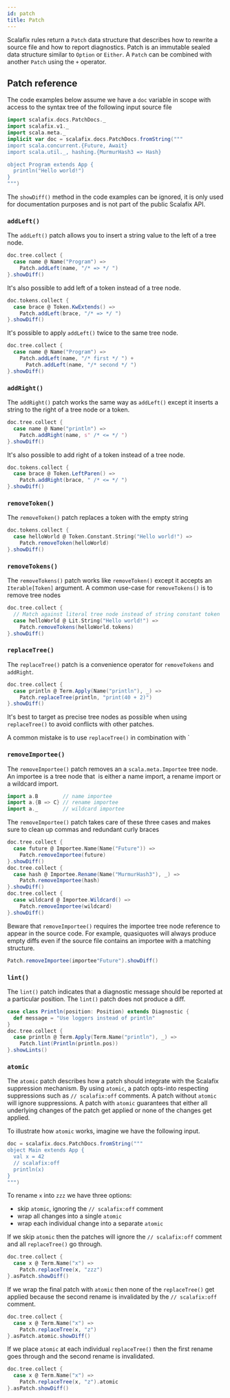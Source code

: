 ```yaml
---
id: patch
title: Patch
---
```


Scalafix rules return a `Patch` data structure that describes how to rewrite a
source file and how to report diagnostics. Patch is an immutable sealed data
structure similar to `Option` or `Either`. A `Patch` can be combined with
another `Patch` using the `+` operator.

## Patch reference

The code examples below assume we have a `doc` variable in scope with access to
the syntax tree of the following input source file

```scala mdoc:passthrough
import scalafix.docs.PatchDocs._
import scalafix.v1._
import scala.meta._
implicit var doc = scalafix.docs.PatchDocs.fromString("""
import scala.concurrent.{Future, Await}
import scala.util._, hashing.{MurmurHash3 => Hash}

object Program extends App {
  println("Hello world!")
}
""")
```

The `showDiff()` method in the code examples can be ignored, it is only used for
documentation purposes and is not part of the public Scalafix API.

### `addLeft()`

The `addLeft()` patch allows you to insert a string value to the left of a tree
node.

```scala mdoc
doc.tree.collect {
  case name @ Name("Program") =>
    Patch.addLeft(name, "/* => */ ")
}.showDiff()
```

It's also possible to add left of a token instead of a tree node.

```scala mdoc
doc.tokens.collect {
  case brace @ Token.KwExtends() =>
    Patch.addLeft(brace, "/* => */ ")
}.showDiff()
```

It's possible to apply `addLeft()` twice to the same tree node.

```scala mdoc
doc.tree.collect {
  case name @ Name("Program") =>
    Patch.addLeft(name, "/* first */ ") +
      Patch.addLeft(name, "/* second */ ")
}.showDiff()
```

### `addRight()`

The `addRight()` patch works the same way as `addLeft()` except it inserts a
string to the right of a tree node or a token.

```scala mdoc
doc.tree.collect {
  case name @ Name("println") =>
    Patch.addRight(name, s" /* <= */ ")
}.showDiff()
```

It's also possible to add right of a token instead of a tree node.

```scala mdoc
doc.tokens.collect {
  case brace @ Token.LeftParen() =>
    Patch.addRight(brace, " /* <= */ ")
}.showDiff()
```

### `removeToken()`

The `removeToken()` patch replaces a token with the empty string

```scala mdoc
doc.tokens.collect {
  case helloWorld @ Token.Constant.String("Hello world!") =>
    Patch.removeToken(helloWorld)
}.showDiff()
```

### `removeTokens()`

The `removeTokens()` patch works like `removeToken()` except it accepts an
`Iterable[Token]` argument. A common use-case for `removeTokens()` is to remove
tree nodes

```scala mdoc
doc.tree.collect {
  // Match against literal tree node instead of string constant token
  case helloWorld @ Lit.String("Hello world!") =>
    Patch.removeTokens(helloWorld.tokens)
}.showDiff()
```

### `replaceTree()`

The `replaceTree()` patch is a convenience operator for `removeTokens` and
`addRight`.

```scala mdoc
doc.tree.collect {
  case println @ Term.Apply(Name("println"), _) =>
    Patch.replaceTree(println, "print(40 + 2)")
}.showDiff()
```

It's best to target as precise tree nodes as possible when using `replaceTree()`
to avoid conflicts with other patches.

A common mistake is to use `replaceTree()` in combination with `

### `removeImportee()`

The `removeImportee()` patch removes an a `scala.meta.Importee` tree node. An
importee is a tree node that  is either a name import, a rename import or a
wildcard import.

```scala
import a.B        // name importee
import a.{B => C} // rename importee
import a._        // wildcard importee
```

The `removeImportee()` patch takes care of these three cases and makes sure to
clean up commas and redundant curly braces

```scala mdoc
doc.tree.collect {
  case future @ Importee.Name(Name("Future")) =>
    Patch.removeImportee(future)
}.showDiff()
doc.tree.collect {
  case hash @ Importee.Rename(Name("MurmurHash3"), _) =>
    Patch.removeImportee(hash)
}.showDiff()
doc.tree.collect {
  case wildcard @ Importee.Wildcard() =>
    Patch.removeImportee(wildcard)
}.showDiff()
```

Beware that `removeImportee()` requires the importee tree node reference to
appear in the source code. For example, quasiquotes will always produce empty
diffs even if the source file contains an importee with a matching structure.

```scala mdoc
Patch.removeImportee(importee"Future").showDiff()
```

### `lint()`

The `lint()` patch indicates that a diagnostic message should be reported at a
particular position. The `lint()` patch does not produce a diff.

```scala mdoc
case class Println(position: Position) extends Diagnostic {
  def message = "Use loggers instead of println"
}
doc.tree.collect {
  case println @ Term.Apply(Term.Name("println"), _) =>
    Patch.lint(Println(println.pos))
}.showLints()
```

### `atomic`

The `atomic` patch describes how a patch should integrate with the Scalafix
suppression mechanism. By using `atomic`, a patch opts-into respecting
suppressions such as `// scalafix:off` comments. A patch without `atomic` will
ignore suppressions. A patch with `atomic` guarantees that either all underlying
changes of the patch get applied or none of the changes get applied.

To illustrate how `atomic` works, imagine we have the following input.

```scala mdoc:passthrough
doc = scalafix.docs.PatchDocs.fromString("""
object Main extends App {
  val x = 42
  // scalafix:off
  println(x)
}
""")
```

To rename `x` into `zzz` we have three options:

- skip `atomic`, ignoring the `// scalafix:off` comment
- wrap all changes into a single `atomic`
- wrap each individual change into a separate `atomic`

If we skip `atomic` then the patches will ignore the `// scalafix:off` comment
and all `replaceTree()` go through.

```scala mdoc
doc.tree.collect {
  case x @ Term.Name("x") =>
    Patch.replaceTree(x, "zzz")
}.asPatch.showDiff()
```

If we wrap the final patch with `atomic` then none of the `replaceTree()` get
applied because the second rename is invalidated by the `// scalafix:off`
comment.

```scala mdoc
doc.tree.collect {
  case x @ Term.Name("x") =>
    Patch.replaceTree(x, "z")
}.asPatch.atomic.showDiff()
```

If we place `atomic` at each individual `replaceTree()` then the first rename
goes through and the second rename is invalidated.

```scala mdoc
doc.tree.collect {
  case x @ Term.Name("x") =>
    Patch.replaceTree(x, "z").atomic
}.asPatch.showDiff()
```
